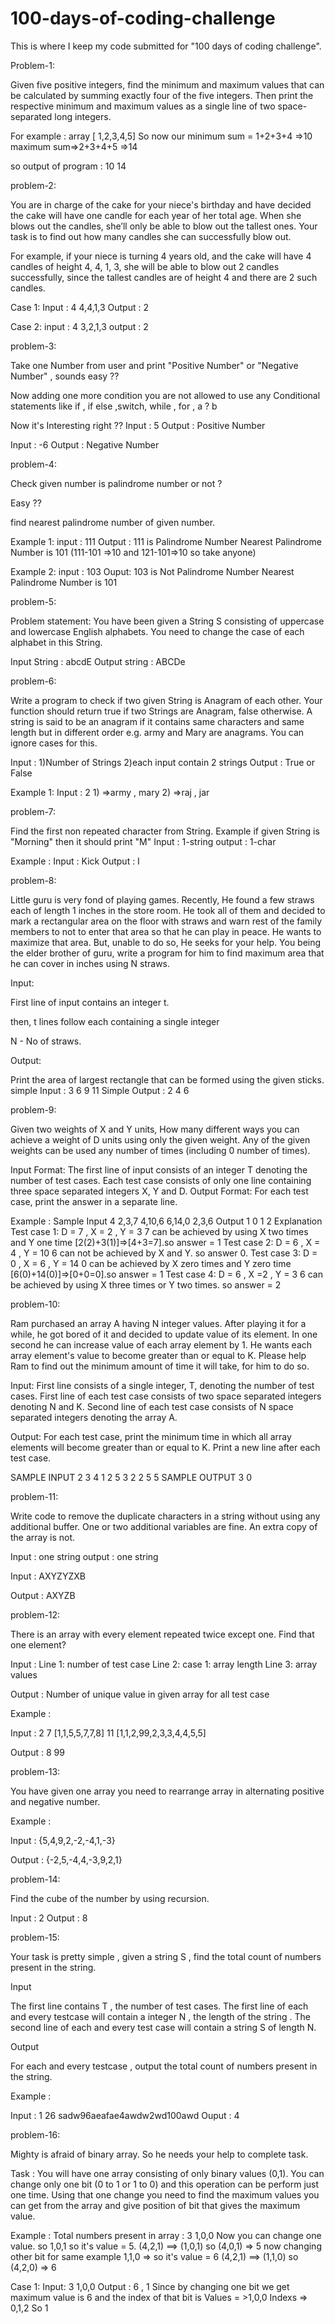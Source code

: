 # 100-days-of-coding-challenge
This is where I keep my code submitted for "100 days of coding challenge".

Problem-1: 

Given five positive integers, find the minimum and maximum values that can be calculated by summing exactly four of the five integers. 
Then print the respective minimum and maximum values as a single line of two space-separated long integers.

For example :
array [ 1,2,3,4,5] 
So now our 
minimum sum = 1+2+3+4 =>10  
maximum sum=>2+3+4+5 =>14 

so output of program : 10 14


problem-2:

You are in charge of the cake for your niece's birthday and have decided the cake will have one candle for each year of her total age. When she blows out the candles, she’ll only be able to blow out the tallest ones. Your task is to find out how many candles she can successfully blow out.

For example, if your niece is turning 4 years old, and the cake will have 4 candles of height 4, 4, 1, 3, she will be able to blow out  2 candles successfully, since the tallest candles are of height  4 and there are 2 such candles.

Case 1: 
Input : 4
4,4,1,3
Output : 2

Case 2:
input : 4
3,2,1,3
output : 2

problem-3:

Take one Number from user and print "Positive Number" or "Negative Number" ,
sounds easy ??

Now adding one more condition you are not allowed to use any Conditional statements like if , if else ,switch, while , for , a ? b 

Now it's Interesting right ??
Input : 5
Output : Positive Number 

Input : -6 
Output : Negative Number

problem-4:

Check given number is palindrome number or not ?

Easy ??

find nearest palindrome number of given number. 

Example 1:
input : 111
Output : 
111 is Palindrome Number 
Nearest Palindrome Number is 101 (111-101 =>10 and 121-101=>10 so take anyone)

Example 2:
input : 103
Ouput:
103 is Not Palindrome Number
Nearest Palindrome Number is 101 

problem-5:

Problem statement:
You have been given a String S
consisting of uppercase and lowercase English alphabets.
You need to change the case of each alphabet in this String.

Input String : abcdE
Output string : ABCDe

problem-6:

Write a program to check if two given String is Anagram of each other. Your function should return true if two Strings are Anagram, false otherwise. A string is said to be an anagram if it contains same characters and same length but in different order e.g. army and Mary are anagrams. You can ignore cases for this.

Input : 
1)Number of Strings 
2)each input contain 2 strings
Output : True or False 

Example 1:
Input : 2
1)
=>army , mary
2)
=>raj , jar

problem-7:

Find the first non repeated character from String. Example if given String is "Morning" then it should print "M"
Input : 1-string 
output : 1-char

Example :
Input : Kick
Output : I

problem-8:

Little guru is very fond of playing games. Recently, He found a few straws each of length 1 inches in the store room. He took all of them and decided to mark a rectangular area on the floor with straws and warn rest of the family members to not to enter that area so that he can play in peace. He wants to maximize that area. But, unable to do so, He seeks for your help. You being the elder brother of guru, write a program for him to find maximum area that he can cover in inches using N straws.

Input:

First line of input contains an integer t. 

then, t lines follow each containing a single integer

 N - No of straws.

Output:

Print the area of largest rectangle that can be formed using the given sticks. 
simple Input :
3
6
9
11
Simple Output :
2
4
6

problem-9:

Given two weights of X and Y units,
How many different ways you can achieve a weight of D units using only the given weight.
Any of the given weights can be used any number of times (including 0 number of times).

Input Format:
The first line of input consists of an integer T denoting the number of test cases.
Each test case consists of only one line containing three space separated integers X, Y and D.
Output Format:
For each test case, print the answer in a separate line.

Example :
Sample Input
4
2,3,7
4,10,6
6,14,0
2,3,6 
Output 
1
0
1
2
Explanation
Test case 1:
D = 7 , X = 2 , Y = 3
7 can be achieved by using X two times and Y one time [2(2)+3(1)]=>[4+3=7].so answer = 1
Test case 2:
D = 6 , X = 4 , Y = 10
6 can not be achieved by X and Y. so answer 0.
Test case 3:
D = 0 , X = 6 , Y = 14
0 can be achieved by X zero times and Y zero time [6(0)+14(0)]=>[0+0=0].so answer = 1
Test case 4:
D = 6 , X =2 , Y = 3
6 can be achieved by using X three times or Y two times. so answer = 2

problem-10:

Ram purchased an array A having N integer values. After playing it for a while, he got bored of it and decided to update value of its element. In one second he can increase value of each array element by 1. He wants each array element's value to become greater than or equal to K. Please help Ram to find out the minimum amount of time it will take, for him to do so.

Input: 
First line consists of a single integer, T, denoting the number of test cases. 
First line of each test case consists of two space separated integers denoting N and K. 
Second line of each test case consists of N space separated integers denoting the array A.

Output:
For each test case, print the minimum time in which all array elements will become greater than or equal to K. Print a new line after each test case.

SAMPLE INPUT 
2
3 4
1 2 5
3 2
2 5 5
SAMPLE OUTPUT 
3
0

problem-11:

Write code to remove the duplicate characters in a string without using any additional buffer. 
One or two additional variables are fine. An extra copy of the array is not.

Input : one string 
output : one string  

Input : AXYZYZXB

Output : AXYZB

problem-12:

There is an array with every element repeated twice except one. Find that one element?

Input : Line 1: number of test case 
           Line 2: case 1: array length 
           Line 3: array values
        
Output : Number of unique value in given array for all test case 

Example :

Input : 
2
7
[1,1,5,5,7,7,8]
11
[1,1,2,99,2,3,3,4,4,5,5]

Output :
8
99

problem-13:

You have given one array you need to rearrange array in alternating positive and negative number.

Example :

Input : {5,4,9,2,-2,-4,1,-3}

Output : {-2,5,-4,4,-3,9,2,1}

problem-14:

Find the cube of the number by using recursion. 

Input : 2
Output : 8

problem-15:

Your task is pretty simple , given a string S , find the total count of numbers present in the string.

Input

The first line contains T , the number of test cases. The first line of each and every testcase will contain a integer N , the length of the string . The second line of each and every test case will contain a string S of length N.

Output

For each and every testcase , output the total count of numbers present in the string.

Example :

Input :
1
26
sadw96aeafae4awdw2wd100awd
Ouput :
4

problem-16:

Mighty is afraid of binary array. So he needs your help to complete task.

Task :
You will have one array consisting of only binary values (0,1). You can change only one bit (0 to 1 or 1 to 0) and this operation can be perform just one time. Using that one change you need to find the maximum values you can get from the array and give position of bit that gives the maximum value.

Example : 
Total numbers present in array : 3
1,0,0
Now you can change one value. 
so 1,0,1 so it's value = 5.
(4,2,1) ==> (1,0,1) so (4,0,1) => 5 
now changing other bit for same example 
1,1,0 => so it's value = 6
(4,2,1) ==> (1,1,0) so (4,2,0) => 6

Case 1:
Input:
3
1,0,0
Output :
6 , 1 
Since by changing one bit we get maximum value is 6 and the index of that bit is 
Values = >1,0,0
Indexs  => 0,1,2 
So 1



